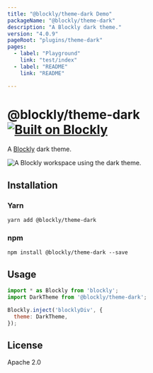 ```yaml
---
title: "@blockly/theme-dark Demo"
packageName: "@blockly/theme-dark"
description: "A Blockly dark theme."
version: "4.0.9"
pageRoot: "plugins/theme-dark"
pages:
  - label: "Playground"
    link: "test/index"
  - label: "README"
    link: "README"

---
```

# @blockly/theme-dark [![Built on Blockly](https://tinyurl.com/built-on-blockly)](https://github.com/google/blockly)

A [Blockly](https://www.npmjs.com/package/blockly) dark theme.

![A Blockly workspace using the dark theme.](https://github.com/google/blockly-samples/raw/master/plugins/theme-dark/readme-media/DarkTheme.png)

## Installation

### Yarn
```
yarn add @blockly/theme-dark
```

### npm
```
npm install @blockly/theme-dark --save
```

## Usage

```js
import * as Blockly from 'blockly';
import DarkTheme from '@blockly/theme-dark';

Blockly.inject('blocklyDiv', {
  theme: DarkTheme,
});

```

## License
Apache 2.0
